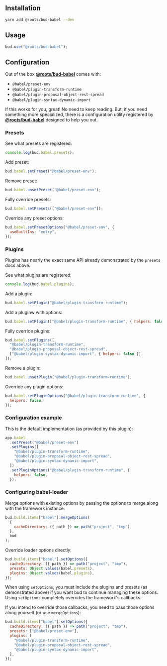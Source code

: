## Installation

```sh
yarn add @roots/bud-babel --dev
```

## Usage

```js
bud.use("@roots/bud-babel");
```

## Configuration

Out of the box [**@roots/bud-babel**](https://github.com/roots/bud/tree/stable/packages/@roots/bud-babel) comes with:

- `@babel/preset-env`
- `@babel/plugin-transform-runtime`
- `@babel/plugin-proposal-object-rest-spread`
- `@babel/plugin-syntax-dynamic-import`

If this works for you, great! No need to keep reading. But, if you need something more specialized, there is a configuration utility registered by [**@roots/bud-babel**](https://github.com/roots/bud/tree/stable/packages/@roots/bud-babel) designed to help you out.

### Presets

See what presets are registered:

```js
console.log(bud.babel.presets);
```

Add preset:

```js
bud.babel.setPreset("@babel/preset-env");
```

Remove preset:

```js
bud.babel.unsetPreset("@babel/preset-env");
```

Fully override presets:

```js
bud.babel.setPresets(["@babel/preset-env"]);
```

Override any preset options:

```js
bud.babel.setPresetOptions("@babel/preset-env", {
  useBuiltIns: "entry",
});
```

### Plugins

Plugins has nearly the exact same API already demonstrated by the `presets` docs above.

See what plugins are registered:

```js
console.log(bud.babel.plugins);
```

Add a plugin:

```js
bud.babel.setPlugin("@babel/plugin-transform-runtime");
```

Add a pluginw with options:

```js
bud.babel.setPlugin(["@babel/plugin-transform-runtime", { helpers: false }]);
```

Fully override plugins:

```js
bud.babel.setPlugins([
  "@babel/plugin-transform-runtime",
  "@babel/plugin-proposal-object-rest-spread",
  ["@babel/plugin-syntax-dynamic-import", { helpers: false }],
]);
```

Remove a plugin:

```js
bud.babel.unsetPlugin("@babel/plugin-transform-runtime");
```

Override any plugin options:

```js
bud.babel.setPluginOptions("@babel/plugin-transform-runtime", {
  helpers: false,
});
```

### Configuration example

This is the default implementation (as provided by this plugin):

```js
app.babel
  .setPreset("@babel/preset-env")
  .setPlugins([
    "@babel/plugin-transform-runtime",
    "@babel/plugin-proposal-object-rest-spread",
    "@babel/plugin-syntax-dynamic-import",
  ])
  .setPluginOptions("@babel/plugin-transform-runtime", {
    helpers: false,
  });
```

### Configuring babel-loader

Merge options with existing options by passing the options to merge along with the framework instance:

```js
bud.build.items["babel"].mergeOptions(
  {
    cacheDirectory: ({ path }) => path("project", "tmp"),
  },
  bud
);
```

Override loader options directly:

```js
bud.build.items["babel"].setOptions({
  cacheDirectory: ({ path }) => path("project", "tmp"),
  presets: Object.values(babel.presets),
  plugins: Object.values(babel.plugins),
});
```

When using `setOptions`, you must include the plugins and presets (as demonstrated above) if you want bud to continue managing these options. Using `setOptions` completely overrides the framework's callbacks.

If you intend to override those callbacks, you need to pass those options along yourself (or use `mergeOptions`):

```js
bud.build.items["babel"].setOptions({
  cacheDirectory: ({ path }) => path("project", "tmp"),
  presets: ["@babel/preset-env"],
  plugins: [
    "@babel/plugin-transform-runtime",
    "@babel/plugin-proposal-object-rest-spread",
    "@babel/plugin-syntax-dynamic-import",
  ],
});
```
